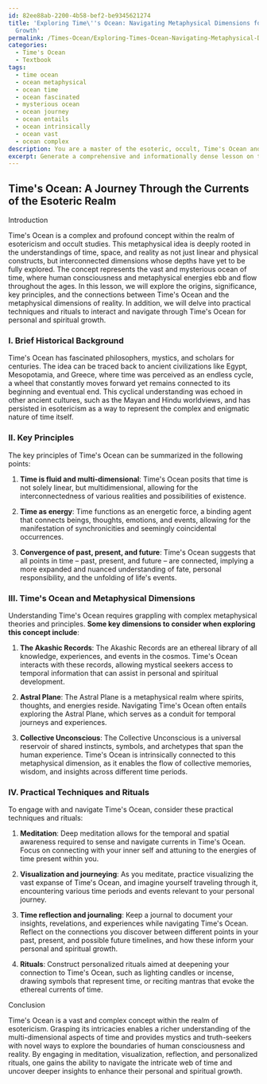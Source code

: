```yaml
---
id: 82ee88ab-2200-4b58-bef2-be9345621274
title: 'Exploring Time\''s Ocean: Navigating Metaphysical Dimensions for Spiritual
  Growth'
permalink: /Times-Ocean/Exploring-Times-Ocean-Navigating-Metaphysical-Dimensions-for-Spiritual-Growth/
categories:
  - Time's Ocean
  - Textbook
tags:
  - time ocean
  - ocean metaphysical
  - ocean time
  - ocean fascinated
  - mysterious ocean
  - ocean journey
  - ocean entails
  - ocean intrinsically
  - ocean vast
  - ocean complex
description: You are a master of the esoteric, occult, Time's Ocean and education, you have written many textbooks on the subject in ways that provide students with rich and deep understanding of the subject. You are being asked to write textbook-like sections on a topic and you do it with full context, explainability, and reliability in accuracy to the true facts of the topic at hand, in a textbook style that a student would easily be able to learn from, in a rich, engaging, and contextual way. Always include relevant context (such as formulas and history), related concepts, and in a way that someone can gain deep insights from.
excerpt: Generate a comprehensive and informationally dense lesson on the occult topic of Time's Ocean, explaining its concept and significance within the realm of esoteric knowledge. Include a brief historical background, key principles, the relationship between Time's Ocean and the metaphysical dimensions of reality, and practical techniques or rituals one may perform to engage with and navigate Time's Ocean.
---
```


## Time's Ocean: A Journey Through the Currents of the Esoteric Realm

Introduction

Time's Ocean is a complex and profound concept within the realm of esotericism and occult studies. This metaphysical idea is deeply rooted in the understandings of time, space, and reality as not just linear and physical constructs, but interconnected dimensions whose depths have yet to be fully explored. The concept represents the vast and mysterious ocean of time, where human consciousness and metaphysical energies ebb and flow throughout the ages. In this lesson, we will explore the origins, significance, key principles, and the connections between Time's Ocean and the metaphysical dimensions of reality. In addition, we will delve into practical techniques and rituals to interact and navigate through Time's Ocean for personal and spiritual growth.

### I. Brief Historical Background

Time's Ocean has fascinated philosophers, mystics, and scholars for centuries. The idea can be traced back to ancient civilizations like Egypt, Mesopotamia, and Greece, where time was perceived as an endless cycle, a wheel that constantly moves forward yet remains connected to its beginning and eventual end. This cyclical understanding was echoed in other ancient cultures, such as the Mayan and Hindu worldviews, and has persisted in esotericism as a way to represent the complex and enigmatic nature of time itself.

### II. Key Principles

The key principles of Time's Ocean can be summarized in the following points:

1. **Time is fluid and multi-dimensional**: Time's Ocean posits that time is not solely linear, but multidimensional, allowing for the interconnectedness of various realities and possibilities of existence.

2. **Time as energy**: Time functions as an energetic force, a binding agent that connects beings, thoughts, emotions, and events, allowing for the manifestation of synchronicities and seemingly coincidental occurrences.

3. **Convergence of past, present, and future**: Time's Ocean suggests that all points in time – past, present, and future – are connected, implying a more expanded and nuanced understanding of fate, personal responsibility, and the unfolding of life's events.

### III. Time's Ocean and Metaphysical Dimensions 

Understanding Time's Ocean requires grappling with complex metaphysical theories and principles. **Some key dimensions to consider when exploring this concept include**:

1. **The Akashic Records**: The Akashic Records are an ethereal library of all knowledge, experiences, and events in the cosmos. Time's Ocean interacts with these records, allowing mystical seekers access to temporal information that can assist in personal and spiritual development.

2. **Astral Plane**: The Astral Plane is a metaphysical realm where spirits, thoughts, and energies reside. Navigating Time's Ocean often entails exploring the Astral Plane, which serves as a conduit for temporal journeys and experiences.

3. **Collective Unconscious**: The Collective Unconscious is a universal reservoir of shared instincts, symbols, and archetypes that span the human experience. Time's Ocean is intrinsically connected to this metaphysical dimension, as it enables the flow of collective memories, wisdom, and insights across different time periods.

### IV. Practical Techniques and Rituals

To engage with and navigate Time's Ocean, consider these practical techniques and rituals:

1. **Meditation**: Deep meditation allows for the temporal and spatial awareness required to sense and navigate currents in Time's Ocean. Focus on connecting with your inner self and attuning to the energies of time present within you.

2. **Visualization and journeying**: As you meditate, practice visualizing the vast expanse of Time's Ocean, and imagine yourself traveling through it, encountering various time periods and events relevant to your personal journey.

3. **Time reflection and journaling**: Keep a journal to document your insights, revelations, and experiences while navigating Time's Ocean. Reflect on the connections you discover between different points in your past, present, and possible future timelines, and how these inform your personal and spiritual growth.

4. **Rituals**: Construct personalized rituals aimed at deepening your connection to Time's Ocean, such as lighting candles or incense, drawing symbols that represent time, or reciting mantras that evoke the ethereal currents of time.

Conclusion

Time's Ocean is a vast and complex concept within the realm of esotericism. Grasping its intricacies enables a richer understanding of the multi-dimensional aspects of time and provides mystics and truth-seekers with novel ways to explore the boundaries of human consciousness and reality. By engaging in meditation, visualization, reflection, and personalized rituals, one gains the ability to navigate the intricate web of time and uncover deeper insights to enhance their personal and spiritual growth.
